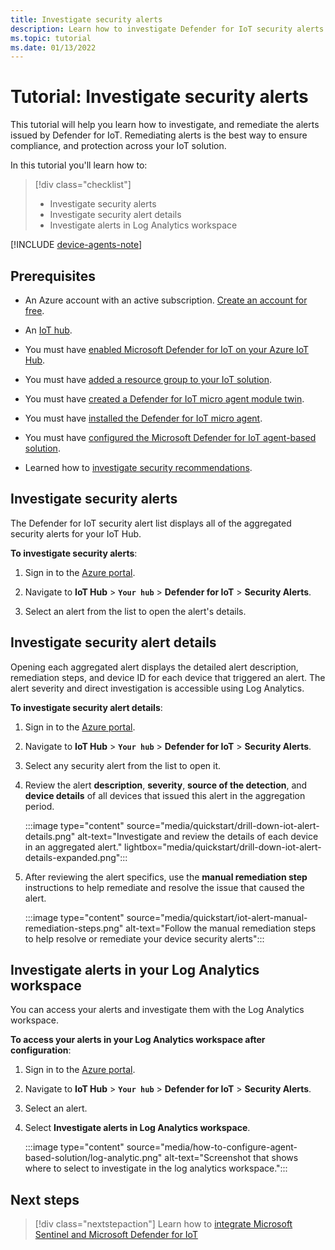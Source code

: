```yaml
---
title: Investigate security alerts
description: Learn how to investigate Defender for IoT security alerts on your IoT devices.
ms.topic: tutorial
ms.date: 01/13/2022
---
```


# Tutorial: Investigate security alerts

This tutorial will help you learn how to investigate, and remediate the alerts issued by Defender for IoT. Remediating alerts is the best way to ensure compliance, and protection across your IoT solution.

In this tutorial you'll learn how to:

> [!div class="checklist"]
> - Investigate security alerts
> - Investigate security alert details
> - Investigate alerts in Log Analytics workspace

[!INCLUDE [device-agents-note](../includes/device-agents-note.md)]

## Prerequisites

- An Azure account with an active subscription. [Create an account for free](https://azure.microsoft.com/pricing/purchase-options/azure-account?cid=msft_learn).

- An [IoT hub](../../iot-hub/iot-hub-create-through-portal.md).

- You must have [enabled Microsoft Defender for IoT on your Azure IoT Hub](quickstart-onboard-iot-hub.md).

- You must have [added a resource group to your IoT solution](quickstart-configure-your-solution.md).

- You must have [created a Defender for IoT micro agent module twin](quickstart-create-micro-agent-module-twin.md).

- You must have [installed the Defender for IoT micro agent](quickstart-standalone-agent-binary-installation.md).

- You must have [configured the Microsoft Defender for IoT agent-based solution](how-to-configure-agent-based-solution.md).

- Learned how to [investigate security recommendations](quickstart-investigate-security-recommendations.md).

## Investigate security alerts

The Defender for IoT security alert list displays all of the aggregated security alerts for your IoT Hub.

**To investigate security alerts**:

1. Sign in to the [Azure portal](https://portal.azure.com/).

1. Navigate to **IoT Hub** > **`Your hub`** > **Defender for IoT** > **Security Alerts**.

1. Select an alert from the list to open the alert's details.

## Investigate security alert details

Opening each aggregated alert displays the detailed alert description, remediation steps, and device ID for each device that triggered an alert. The alert severity and direct investigation is accessible using Log Analytics.

**To investigate security alert details**:

1. Sign in to the [Azure portal](https://portal.azure.com/).

1. Navigate to **IoT Hub** > **`Your hub`** > **Defender for IoT** > **Security Alerts**.

1. Select any security alert from the list to open it.

1. Review the alert **description**, **severity**, **source of the detection**, and **device details** of all devices that issued this alert in the aggregation period.

    :::image type="content" source="media/quickstart/drill-down-iot-alert-details.png" alt-text="Investigate and review the details of each device in an aggregated alert." lightbox="media/quickstart/drill-down-iot-alert-details-expanded.png":::

1. After reviewing the alert specifics, use the **manual remediation step** instructions to help remediate and resolve the issue that caused the alert.

    :::image type="content" source="media/quickstart/iot-alert-manual-remediation-steps.png" alt-text="Follow the manual remediation steps to help resolve or remediate your device security alerts":::

## Investigate alerts in your Log Analytics workspace

You can access your alerts and investigate them with the Log Analytics workspace.

**To access your alerts in your Log Analytics workspace after configuration**:

1. Sign in to the [Azure portal](https://portal.azure.com/).

1. Navigate to **IoT Hub** > **`Your hub`** > **Defender for IoT** > **Security Alerts**.

1. Select an alert.

1. Select **Investigate alerts in Log Analytics workspace**.

    :::image type="content" source="media/how-to-configure-agent-based-solution/log-analytic.png" alt-text="Screenshot that shows where to select to investigate in the log analytics workspace.":::

## Next steps

> [!div class="nextstepaction"]
> Learn how to [integrate Microsoft Sentinel and Microsoft Defender for IoT](../../sentinel/iot-solution.md?bc=%2fazure%2fdefender-for-iot%2fbreadcrumb%2ftoc.json&tabs=use-out-of-the-box-analytics-rules-recommended&toc=%2fazure%2fdefender-for-iot%2forganizations%2ftoc.json)
